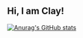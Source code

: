 <!---
ClayLeee/ClayLeee is a ✨ special ✨ repository because its `README.md` (this file) appears on your GitHub profile.
You can click the Preview link to take a look at your changes.
--->

## Hi, I am Clay!

[![Anurag's GitHub stats](https://github-readme-stats.vercel.app/api?username=ClayLeee&show_icons=true&theme=tokyonight)](https://github.com/anuraghazra/github-readme-stats)
